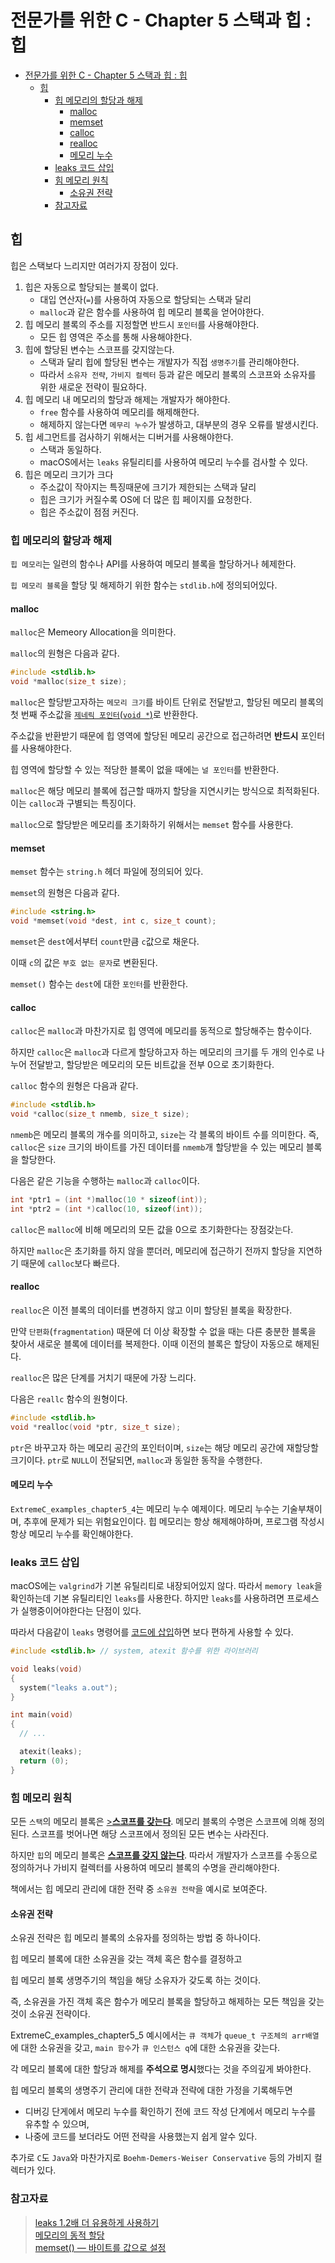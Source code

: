 # 전문가를 위한 C - Chapter 5 스택과 힙 : 힙

- [전문가를 위한 C - Chapter 5 스택과 힙 : 힙](#전문가를-위한-c---chapter-5-스택과-힙--힙)
  - [힙](#힙)
    - [힙 메모리의 할당과 해제](#힙-메모리의-할당과-해제)
      - [malloc](#malloc)
      - [memset](#memset)
      - [calloc](#calloc)
      - [realloc](#realloc)
      - [메모리 누수](#메모리-누수)
    - [leaks 코드 삽입](#leaks-코드-삽입)
    - [힘 메모리 원칙](#힘-메모리-원칙)
      - [소유권 전략](#소유권-전략)
    - [참고자료](#참고자료)

## 힙

힙은 스택보다 느리지만 여러가지 장점이 있다.

1. 힙은 자동으로 할당되는 블록이 없다.
   * 대입 연산자(`=`)를 사용하여 자동으로 할당되는 스택과 달리
   * `malloc`과 같은 함수를 사용하여 힙 메모리 블록을 얻어야한다.
2. 힙 메모리 블록의 주소를 지정할면 반드시 `포인터`를 사용해야한다.
   * 모든 힙 영역은 주소를 통해 사용해야한다.
3. 힙에 할당된 변수는 스코프를 갖지않는다.
   * 스택과 달리 힙에 할당된 변수는 개발자가 직접 `생명주기`를 관리해야한다.
   * 따라서 `소유자 전략`, `가비지 컬렉터` 등과 같은 메모리 블록의 스코프와 소유자를 위한 새로운 전략이 필요하다.
4. 힙 메모리 내 메모리의 할당과 해제는 개발자가 해야한다.
   * `free` 함수를 사용하여 메모리를 해제해한다.
   * 해제하지 않는다면 `메무리 누수`가 발생하고, 대부분의 경우 오류를 발생시킨다.
5. 힙 세그먼트를 검사하기 위해서는 디버거를 사용해야한다.
   * 스택과 동일하다.
   * macOS에서는 `leaks` 유틸리티를 사용하여 메모리 누수를 검사할 수 있다.
6. 힙은 메모리 크기가 크다
   * 주소값이 작아지는 특징때문에 크기가 제한되는 스택과 달리
   * 힙은 크기가 커질수록 OS에 더 많은 힙 페이지를 요청한다.
   * 힙은 주소값이 점점 커진다.

### 힙 메모리의 할당과 해제

`힙 메모리`는 일련의 함수나 API를 사용하여 메모리 블록을 할당하거나 헤제한다.

`힙 메모리 블록`을 할당 및 해제하기 위한 함수는 `stdlib.h`에 정의되어있다.

#### malloc

`malloc`은 Memeory Allocation을 의미한다.

`malloc`의 원형은 다음과 같다.

```C
#include <stdlib.h>
void *malloc(size_t size);  
```

`malloc`은 할당받고자하는 `메모리 크기`를 바이트 단위로 전달받고,
할당된 메모리 블록의 첫 번째 주소값을 [`제네릭 포인터`(`void *`)](/chapter01/2.%20Pointer_Variable/README.md#제네릭-포인터)로 반환한다.

주소값을 반환받기 때문에 힙 영역에 할당된 메모리 공간으로 접근하려면 **반드시** 포인터를 사용해야한다.

힙 영역에 할당할 수 있는 적당한 블록이 없을 때에는 `널 포인터`를 반환한다.

`malloc`은 해당 메모리 블록에 접근할 때까지 할당을 지연시키는 방식으로 최적화된다. 이는 `calloc`과 구별되는 특징이다.

`malloc`으로 할당받은 메모리를 초기화하기 위해서는 `memset` 함수를 사용한다.

#### memset

`memset` 함수는 `string.h` 헤더 파일에 정의되어 있다.

`memset`의 원형은 다음과 같다.

```C
#include <string.h>
void *memset(void *dest, int c, size_t count);
```

`memset`은 `dest`에서부터 `count`만큼 `c`값으로 채운다.

이때 `c`의 값은 `부호 없는 문자`로 변환된다.

`memset()` 함수는 `dest`에 대한 `포인터`를 반환한다.

#### calloc

`calloc`은 `malloc`과 마찬가지로 힙 영역에 메모리를 동적으로 할당해주는 함수이다.

하지만 `calloc`은 `malloc`과 다르게
할당하고자 하는 메모리의 크기를 두 개의 인수로 나누어 전달받고,
할당받은 메모리의 모든 비트값을 전부 0으로 초기화한다.

`calloc` 함수의 원형은 다음과 같다.

```C
#include <stdlib.h>
void *calloc(size_t nmemb, size_t size);
```

`nmemb`은 메모리 블록의 개수를 의미하고, `size`는 각 블록의 바이트 수를 의미한다. 즉, `calloc`은 `size` 크기의 바이트를 가진 데이터를 `nmemb`개 할당받을 수 있는 메모리 블록을 할당한다.

다음은 같은 기능을 수행하는 `malloc`과 `calloc`이다.

```C
int *ptr1 = (int *)malloc(10 * sizeof(int));
int *ptr2 = (int *)calloc(10, sizeof(int));
```

`calloc`은 `malloc`에 비해 메모리의 모든 값을 0으로 초기화한다는 장점갖는다.

하지만 `malloc`은 초기화를 하지 않을 뿐더러, 메모리에 접근하기 전까지 할당을 지연하기 때문에 `calloc`보다 빠르다.

#### realloc

`realloc`은 이전 블록의 데이터를 변경하지 않고 이미 할당된 블록을 확장한다.

만약 `단편화`(`fragmentation`) 때문에 더 이상 확장할 수 없을 때는 다른 충분한 블록을 찾아서 새로운 블록에 데이터를 복제한다. 이때 이전의 블록은 할당이 자동으로 해제된다.

`realloc`은 많은 단계를 거치기 때문에 가장 느리다.

다음은 `reallc` 함수의 원형이다.

```C
#include <stdlib.h>
void *realloc(void *ptr, size_t size);
```

`ptr`은 바꾸고자 하는 메모리 공간의 포인터이며, `size`는 해당 메모리 공간에 재할당할 크기이다.
`ptr`로 `NULL`이 전달되면, `malloc`과 동일한 동작을 수행한다.

#### 메모리 누수

`ExtremeC_examples_chapter5_4`는 메모리 누수 예제이다.
메모리 누수는 기술부채이며, 추후에 문제가 되는 위험요인이다.
힙 메모리는 항상 해제해야하며, 프로그램 작성시 항상 메모리 누수를 확인해야한다.

### leaks 코드 삽입

macOS에는 `valgrind`가 기본 유틸리티로 내장되어있지 않다.
따라서 `memory leak`을 확인하는데 기본 유틸리티인 `leaks`를 사용한다.
하지만 `leaks`를 사용하려면 프로세스가 실행중이어야한다는 단점이 있다.

따라서 다음같이 `leaks` 명령어를 <U>코드에 삽입</U>하면 보다 편하게 사용할 수 있다.

```C
#include <stdlib.h> // system, atexit 함수를 위한 라이브러리

void leaks(void)
{
  system("leaks a.out");
}

int main(void)
{
  // ...

  atexit(leaks);
  return (0);
}
```

### 힘 메모리 원칙

모든 `스택`의 메모리 블록은 <U>>**스코프를 갖는다**</U>. 메모리 블록의 수명은 스코프에 의해 정의된다. 스코프를 벗어나면 해당 스코프에서 정의된 모든 변수는 사라진다.

하지만 `힙`의 메모리 블록은 <U>**스코프를 갖지 않는다**</U>.
따라서 개발자가 스코프를 수동으로 정의하거나 가비지 컬렉터를 사용하여 메모리 블록의 수명을 관리해야한다.

책에서는 힙 메모리 관리에 대한 전략 중 `소유권 전략`을 예시로 보여준다.

#### 소유권 전략

소유권 전략은 힙 메모리 블록의 소유자를 정의하는 방법 중 하나이다.

힙 메모리 블록에 대한 소유권을 갖는 객체 혹은 함수를 결정하고

힙 메모리 블록 생명주기의 책임을 해당 소유자가 갖도록 하는 것이다.

즉, 소유권을 가진 객체 혹은 함수가 메모리 블록을 할당하고 해제하는 모든 책임을 갖는 것이 소유권 전략이다.


ExtremeC_examples_chapter5_5 예시에서는
`큐 객체`가 `queue_t 구조체의 arr배열`에 대한 소유권을 갖고, `main 함수`가 `큐 인스턴스 q`에 대한 소유권을 갖는다.

각 메모리 블록에 대한 할당과 해제를 **주석으로 명시**했다는 것을 주의깊게 봐야한다.

힙 메모리 블록의 생명주기 관리에 대한 전략과 전략에 대한 가정을 기록해두면
* 디버깅 단게에서 메모리 누수를 확인하기 전에 코드 작성 단계에서 메모리 누수를 유추할 수 있으며,
* 나중에 코드를 보더라도 어떤 전략을 사용했는지 쉽게 알수 있다.

추가로 `C`도 `Java`와 마찬가지로 `Boehm-Demers-Weiser Conservative` 등의 가비지 컬렉터가 있다.

### 참고자료
> [leaks 1.2배 더 유용하게 사용하기](https://80000coding.oopy.io/457f637f-b101-4f79-adc8-0ca72bd3c6f3)  
> [메모리의 동적 할당
](http://www.tcpschool.com/c/c_memory_malloc)  
> [memset() — 바이트를 값으로 설정](https://www.ibm.com/docs/ko/i/7.3?topic=functions-memset-set-bytes-value)  